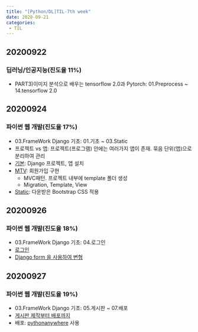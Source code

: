```yaml
---
title: "[Python/DL]TIL-7th week"
date: 2020-09-21
categories: 
 - TIL
---  
```


## 20200922
### 딥러닝/인공지능(진도율 11%)
 - PART3)이미지 분석으로 배우는 tensorflow 2.0과 Pytorch: 01.Preprocess ~ 14.tensorflow 2.0   

## 20200924
### 파이썬 웹 개발(진도율 17%)
 - 03.FrameWork Django 기초: 01.기초 ~ 03.Static  
 - 프로젝트 vs 앱: 프로젝트(프로그램) 안에는 여러가지 앱이 존재. 묶음 단위(앱)으로 분리하여 관리   
 - [기본](https://github.com/SuyeonChoi/TIL/commit/90314483fe2204193c95e1284e0fb2eea3a2f043#diff-d34089681cd02d417652e8d49699d48a): Django 프로젝트, 앱 설치    
 - [MTV](https://github.com/SuyeonChoi/TIL/commit/544ae5f1779eaffe7af6f394beddeb1e42e3366e#diff-d34089681cd02d417652e8d49699d48a): 회원가입 구현  
   + MVC패턴. 프로젝트 내부에 template 폴더 생성   
   + Migration, Template, View  
 - [Static](https://github.com/SuyeonChoi/TIL/commit/34403df3ea04b6f6bb494d6e784d48b2660c74cb#diff-d34089681cd02d417652e8d49699d48a): 다운받은 Bootstrap CSS 적용  
 
## 20200926
### 파이썬 웹 개발(진도율 18%)
 - 03.FrameWork Django 기초: 04.로그인
 - [로그인](https://github.com/SuyeonChoi/TIL/commit/44f762b3a000ae107f55344f53f88b08d2a1b1db)   
 - [Django form 을 사용하여 변형](https://github.com/SuyeonChoi/TIL/commit/fa1db6f2c9bdc80d96e194d04867a291894ef103)  

## 20200927
### 파이썬 웹 개발(진도율 19%)
 - 03.FrameWork Django 기초: 05.게시판 ~ 07.배포
 - [게시판 제작부터 배포까지](https://github.com/SuyeonChoi/TIL/commit/d82a51b7bbf2647beee00d66a51e8bade525b644)  
 - 배포: [pythonanywhere](http://suyeonchoi.pythonanywhere.com/) 사용
